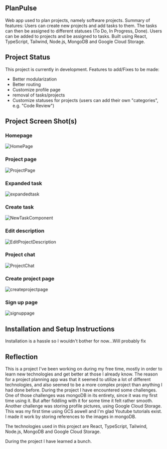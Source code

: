 ## PlanPulse

Web app used to plan projects, namely software projects.
Summary of features: Users can create new projects and add tasks to them. The tasks can then be assigned to different statuses (To Do, In Progress, Done). Users can be added to projects and be assigned to tasks. 
Built using React, TypeScript, Tailwind, Node.js, MongoDB and Google Cloud Storage.
## Project Status

This project is currently in development. 
Features to add/Fixes to be made:
  - Better modularization
  - Better routing
  - Customize profile page
  - removal of tasks/projects
  - Customize statuses for projects (users can add their own "categories", e.g. "Code Review")

## Project Screen Shot(s)
### Homepage
![HomePage](https://github.com/Abebabee/planpulse/assets/64731803/0f6a671b-2e26-453d-bfac-b89559c2ac47)

### Project page
![ProjectPage](https://github.com/Abebabee/planpulse/assets/64731803/a7106deb-a07d-4a4b-8a54-4fcbc35cffd5)

### Expanded task
![expandedtask](https://github.com/Abebabee/planpulse/assets/64731803/02ea7d34-a752-48f4-934b-d1ecb135927c)

### Create task
![NewTaskComponent](https://github.com/Abebabee/planpulse/assets/64731803/51f2a0ee-3bf5-4deb-9b9b-2ce23ead2f61)

### Edit description
![EditProjectDescription](https://github.com/Abebabee/planpulse/assets/64731803/879845ef-f752-4398-ae14-1994316a724a)

### Project chat
![ProjectChat](https://github.com/Abebabee/planpulse/assets/64731803/d013745d-c6ec-4100-9cd0-cf98ea933f80)

### Create project page
![createprojectpage](https://github.com/Abebabee/planpulse/assets/64731803/4b579656-ba67-49a3-90f7-79cc86252bb3)

### Sign up page
![signuppage](https://github.com/Abebabee/planpulse/assets/64731803/89ac9084-50cf-43f4-a76f-0fa96f61f7a7)

## Installation and Setup Instructions

Installation is a hassle so I wouldn't bother for now...Will probably fix

## Reflection

This is a project I've been working on during my free time, mostly in order to learn new technologies and get better at those I already know. The reason for a project planning app was that it seemed to utilize a lot of different technologies, and also seemed to be a more complex project than anything I had done before. 
During the project I have encountered some challenges. One of those challenges was mongoDB in its entirety, since it was my first time using it. But after fiddling with it for some time it felt rather smooth.
Another challenge was storing profile pictures, using Google Cloud Storage. This was my first time using GCS aswell and I'm glad Youtube tutorials exist. I made it work by storing references to the images in mongoDB.

The technologies used in this project are React, TypeScript, Tailwind, Node.js, MongoDB and Google Cloud Storage.

During the project I have learned a bunch.
